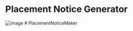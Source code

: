 # Placement Notice Generator

![image](https://user-images.githubusercontent.com/46455250/200552827-9ca1285d-e366-4409-9f64-6a9d42038628.png)
#   P l a c e m e n t N o t i c e M a k e r  
 
